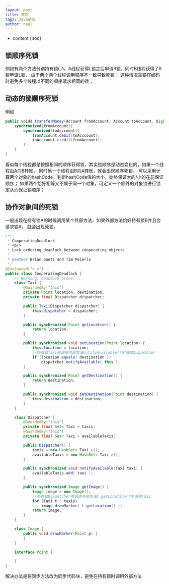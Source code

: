 ```yaml
---
layout: post
title: 死锁
tags: Java基础
author: neal
---
```

* content
{:toc}

## 锁顺序死锁
例如有两个方法分别持有锁`L`,`R`。A线程获得L锁之后申请R锁，同时B线程获得了R锁申请L锁，
由于两个两个线程调用顺序不一致导致死锁；
这种情况需要在编码时避免多个线程以不同的顺序请求相同的锁；





## 动态的锁顺序死锁
例如
```java
public voidd transferMoney(Account fromAccount, Account toAccount, BigDecimal amount){
	synchronized(fromAccount){
		synchronized(toAcccount){
			fromAccount.debit(toAcccount);
			toAcccount.credit(fromAccount);
		}
	}
}
```
看似每个线程都是按照相同的顺序获得锁，其实锁顺序是动态变化的，如果一个线程由A向B转账，
同时另一个线程由B向A转账，就会出现顺序死锁。
可以采用计算两个对象的hashCode，判断hashCode值的大小，始终保证大的/小的在前保证顺序；
如果两个恰好相等又不属于同一个对象，可定义一个额外的对象锁进行锁定从而保证锁顺序；

## 协作对象间的死锁
一般出现在持有锁A的时候调用某个外部方法，如果外部方法恰好持有锁B并且会请求锁A，
就会出现死锁。
```java
/**
 * CooperatingDeadlock
 * <p/>
 * Lock-ordering deadlock between cooperating objects
 *
 * @author Brian Goetz and Tim Peierls
 */
@Evaluated(">_<")
public class CooperatingDeadlock {
    // Warning: deadlock-prone!
    class Taxi {
        @GuardedBy("this")
        private Point location, destination;
        private final Dispatcher dispatcher;

        public Taxi(Dispatcher dispatcher) {
            this.dispatcher = dispatcher;
        }

        public synchronized Point getLocation() {
            return location;
        }

        public synchronized void setLocation(Point location) {
            this.location = location;
			//持有锁Taxi并调用外部方法notifyAvailable()申请锁Dispatcher
            if (location.equals( destination ))
                dispatcher.notifyAvailable( this );
        }

        public synchronized Point getDestination() {
            return destination;
        }

        public synchronized void setDestination(Point destination) {
            this.destination = destination;
        }
    }

    class Dispatcher {
        @GuardedBy("this")
        private final Set< Taxi > taxis;
        @GuardedBy("this")
        private final Set< Taxi > availableTaxis;

        public Dispatcher() {
            taxis = new HashSet< Taxi >();
            availableTaxis = new HashSet< Taxi >();
        }

        public synchronized void notifyAvailable(Taxi taxi) {
            availableTaxis.add( taxi );
        }

        public synchronized Image getImage() {
            Image image = new Image();
			//持有锁Dispatcher并调用外部方法t.getLocation()申请锁Taxi
            for (Taxi t : taxis)
                image.drawMarker( t.getLocation() );
            return image;
        }
    }

    class Image {
        public void drawMarker(Point p) {
        }
    }

    interface Point {

    }
}
```
解决办法是将同步方法改为同步代码块，避免在持有锁时调用外部方法

